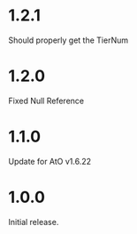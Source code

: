 # 1.2.1

Should properly get the TierNum

# 1.2.0

Fixed Null Reference

# 1.1.0

Update for AtO v1.6.22

# 1.0.0

Initial release.
